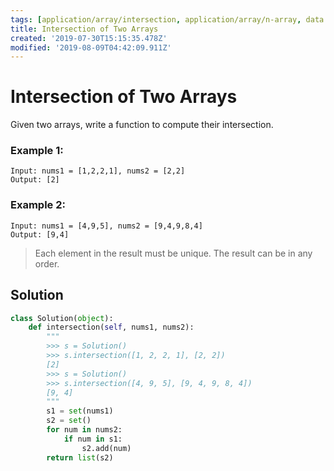 ```yaml
---
tags: [application/array/intersection, application/array/n-array, data structure/set, method/search/hash]
title: Intersection of Two Arrays
created: '2019-07-30T15:15:35.478Z'
modified: '2019-08-09T04:42:09.911Z'
---
```


# Intersection of Two Arrays

Given two arrays, write a function to compute their intersection.

### Example 1:

```
Input: nums1 = [1,2,2,1], nums2 = [2,2]
Output: [2]
```

### Example 2:

```
Input: nums1 = [4,9,5], nums2 = [9,4,9,8,4]
Output: [9,4]
```

> Each element in the result must be unique.
> The result can be in any order.

## Solution

```py
class Solution(object):
    def intersection(self, nums1, nums2):
        """
        >>> s = Solution()
        >>> s.intersection([1, 2, 2, 1], [2, 2])
        [2]
        >>> s = Solution()
        >>> s.intersection([4, 9, 5], [9, 4, 9, 8, 4])
        [9, 4]
        """
        s1 = set(nums1)
        s2 = set()
        for num in nums2:
            if num in s1:
                s2.add(num)
        return list(s2)
```
